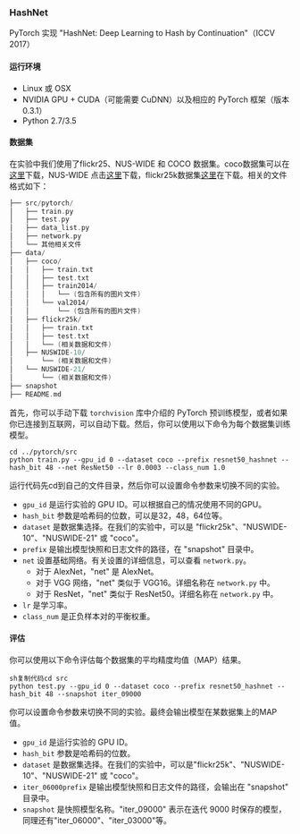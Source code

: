 ### HashNet

PyTorch 实现 "HashNet: Deep Learning to Hash by Continuation"（ICCV 2017）

#### 运行环境

- Linux 或 OSX
- NVIDIA GPU + CUDA（可能需要 CuDNN）以及相应的 PyTorch 框架（版本 0.3.1）
- Python 2.7/3.5

#### 数据集

在实验中我们使用了flickr25、NUS-WIDE 和 COCO 数据集。coco数据集可以在 [这里](https://cocodataset.org/#download)下载，NUS-WIDE 点击[这里](https://lms.comp.nus.edu.sg/wp-content/uploads/2019/research/nuswide/NUS-WIDE.html)下载，flickr25k数据集[这里](https://press.liacs.nl/mirflickr/mirdownload.html)在下载。相关的文件格式如下：

```c
├── src/pytorch/
│   ├── train.py
│   ├── test.py
│   ├── data_list.py
│   ├── network.py
│   └── 其他相关文件
├── data/
│   ├── coco/
│   │   ├── train.txt
│   │   ├── test.txt
│   │   ├── train2014/
│   │   │   └── (包含所有的图片文件)
│   │   └── val2014/
│   │       └── (包含所有的图片文件)
│   ├── flickr25k/
│   │   ├── train.txt
│   │   ├── test.txt
│   │   └── (相关数据和文件)
│   ├── NUSWIDE-10/
│       └── (相关数据和文件)
│   └── NUSWIDE-21/
│       └── (相关数据和文件)
├── snapshot
├── README.md        
```



首先，你可以手动下载 `torchvision` 库中介绍的 PyTorch 预训练模型，或者如果你已连接到互联网，可以自动下载。然后，你可以使用以下命令为每个数据集训练模型。

```
cd ../pytorch/src
python train.py --gpu_id 0 --dataset coco --prefix resnet50_hashnet --hash_bit 48 --net ResNet50 --lr 0.0003 --class_num 1.0
```

运行代码先cd到自己的文件目录，然后你可以设置命令参数来切换不同的实验。

- `gpu_id` 是运行实验的 GPU ID。可以根据自己的情况使用不同的GPU。
- `hash_bit` 参数是哈希码的位数，可以是32，48，64位等。
- `dataset` 是数据集选择。在我们的实验中，可以是 "flickr25k"、"NUSWIDE-10"、"NUSWIDE-21" 或 "coco"。
- `prefix` 是输出模型快照和日志文件的路径，在 "snapshot" 目录中。
- `net` 设置基础网络。有关设置的详细信息，可以查看 `network.py`。
  - 对于 AlexNet，"net" 是 AlexNet。
  - 对于 VGG 网络，"net" 类似于 VGG16。详细名称在 `network.py` 中。
  - 对于 ResNet，"net" 类似于 ResNet50。详细名称在 `network.py` 中。
- `lr` 是学习率。
- `class_num` 是正负样本对的平衡权重。

#### 评估

你可以使用以下命令评估每个数据集的平均精度均值（MAP）结果。

```
sh复制代码cd src
python test.py --gpu_id 0 --dataset coco --prefix resnet50_hashnet --hash_bit 48 --snapshot iter_09000
```

你可以设置命令参数来切换不同的实验。最终会输出模型在某数据集上的MAP值。

- `gpu_id` 是运行实验的 GPU ID。
- `hash_bit` 参数是哈希码的位数。
- `dataset` 是数据集选择。在我们的实验中，可以是"flickr25k"、"NUSWIDE-10"、"NUSWIDE-21" 或 "coco"。
- `iter_06000prefix` 是输出模型快照和日志文件的路径，会输出在 "snapshot" 目录中。
- `snapshot` 是快照模型名称。"iter_09000" 表示在迭代 9000 时保存的模型，同理还有"iter_06000"、"iter_03000"等。

